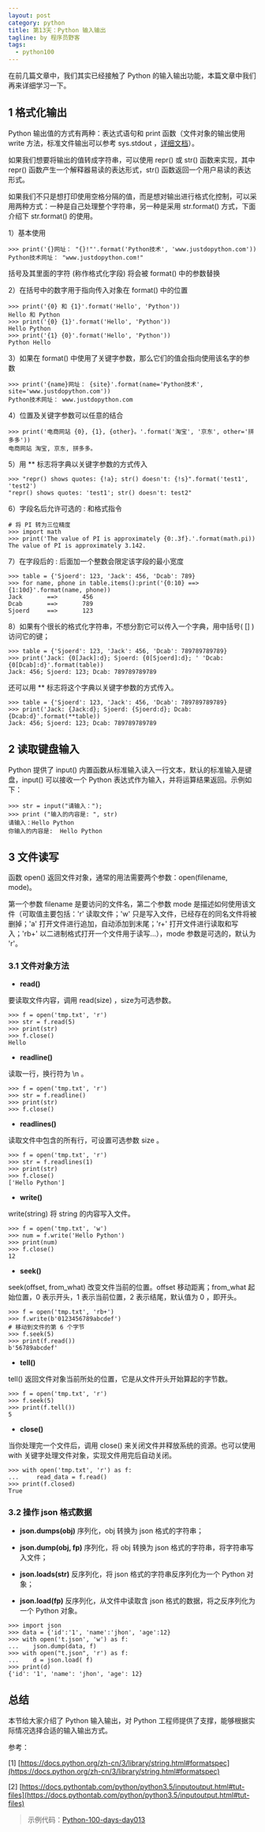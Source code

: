 ```yaml
---
layout: post
category: python
title: 第13天：Python 输入输出
tagline: by 程序员野客
tags: 
  - python100
---
```


在前几篇文章中，我们其实已经接触了 Python 的输入输出功能，本篇文章中我们再来详细学习一下。

<!--more-->

## 1 格式化输出

Python 输出值的方式有两种：表达式语句和 print 函数（文件对象的输出使用 write 方法，标准文件输出可以参考 sys.stdout ，[详细文档](https://docs.python.org/zh-cn/3/faq/extending.html#how-do-i-catch-the-output-from-pyerr-print-or-anything-that-prints-to-stdout-stderr)）。

如果我们想要将输出的值转成字符串，可以使用 repr() 或 str() 函数来实现，其中 repr() 函数产生一个解释器易读的表达形式，str() 函数返回一个用户易读的表达形式。

如果我们不只是想打印使用空格分隔的值，而是想对输出进行格式化控制，可以采用两种方式：一种是自己处理整个字符串，另一种是采用 str.format() 方式，下面介绍下 str.format() 的使用。

1）基本使用

```
>>> print('{}网址： "{}!"'.format('Python技术', 'www.justdopython.com'))
Python技术网址： "www.justdopython.com!"
```

括号及其里面的字符 (称作格式化字段) 将会被 format() 中的参数替换

2）在括号中的数字用于指向传入对象在 format() 中的位置

```
>>> print('{0} 和 {1}'.format('Hello', 'Python'))
Hello 和 Python
>>> print('{0} {1}'.format('Hello', 'Python'))
Hello Python
>>> print('{1} {0}'.format('Hello', 'Python'))
Python Hello
```

3）如果在 format() 中使用了关键字参数，那么它们的值会指向使用该名字的参数

```
>>> print('{name}网址： {site}'.format(name='Python技术', site='www.justdopython.com'))
Python技术网址： www.justdopython.com
```

4）位置及关键字参数可以任意的结合

```
>>> print('电商网站 {0}, {1}, {other}。'.format('淘宝', '京东', other='拼多多'))
电商网站 淘宝, 京东, 拼多多。
```

5）用 ** 标志将字典以关键字参数的方式传入

```
>>> "repr() shows quotes: {!a}; str() doesn't: {!s}".format('test1', 'test2')
"repr() shows quotes: 'test1'; str() doesn't: test2"
```

6）字段名后允许可选的 : 和格式指令

```
# 将 PI 转为三位精度
>>> import math
>>> print('The value of PI is approximately {0:.3f}.'.format(math.pi))
The value of PI is approximately 3.142.
```

7）在字段后的 : 后面加一个整数会限定该字段的最小宽度

```
>>> table = {'Sjoerd': 123, 'Jack': 456, 'Dcab': 789}
>>> for name, phone in table.items():print('{0:10} ==> {1:10d}'.format(name, phone))
Jack       ==>       456
Dcab       ==>       789
Sjoerd     ==>       123
```

8）如果有个很长的格式化字符串，不想分割它可以传入一个字典，用中括号( [] )访问它的键；

```
>>> table = {'Sjoerd': 123, 'Jack': 456, 'Dcab': 789789789789}
>>> print('Jack: {0[Jack]:d}; Sjoerd: {0[Sjoerd]:d}; ' 'Dcab: {0[Dcab]:d}'.format(table))
Jack: 456; Sjoerd: 123; Dcab: 789789789789
```

还可以用 ** 标志将这个字典以关键字参数的方式传入。

```
>>> table = {'Sjoerd': 123, 'Jack': 456, 'Dcab': 789789789789}
>>> print('Jack: {Jack:d}; Sjoerd: {Sjoerd:d}; Dcab: {Dcab:d}'.format(**table))
Jack: 456; Sjoerd: 123; Dcab: 789789789789
```


## 2 读取键盘输入

Python 提供了 input() 内置函数从标准输入读入一行文本，默认的标准输入是键盘，input() 可以接收一个 Python 表达式作为输入，并将运算结果返回。示例如下：
```
>>> str = input("请输入：");
>>> print ("输入的内容是: ", str)
请输入：Hello Python
你输入的内容是:  Hello Python
```

## 3 文件读写

函数 open() 返回文件对象，通常的用法需要两个参数：open(filename, mode)。

第一个参数 filename 是要访问的文件名，第二个参数 mode 是描述如何使用该文件（可取值主要包括：'r' 读取文件；'w' 只是写入文件，已经存在的同名文件将被删掉；'a' 打开文件进行追加，自动添加到末尾；'r+' 打开文件进行读取和写入；'rb+' 以二进制格式打开一个文件用于读写...），mode 参数是可选的，默认为 'r'。

### 3.1 文件对象方法

* **read()**

要读取文件内容，调用 read(size) ，size为可选参数。

```
>>> f = open('tmp.txt', 'r')
>>> str = f.read(5)
>>> print(str)
>>> f.close()
Hello
```

* **readline()**

读取一行，换行符为 \n 。

```
>>> f = open('tmp.txt', 'r')
>>> str = f.readline()
>>> print(str)
>>> f.close()
```

* **readlines()**

读取文件中包含的所有行，可设置可选参数 size 。

```
>>> f = open('tmp.txt', 'r')
>>> str = f.readlines(1)
>>> print(str)
>>> f.close()
['Hello Python']
```

* **write()**

write(string) 将 string 的内容写入文件。

```
>>> f = open('tmp.txt', 'w')
>>> num = f.write('Hello Python')
>>> print(num)
>>> f.close()
12
```

* **seek()**

seek(offset, from_what) 改变文件当前的位置。offset 移动距离；from_what 起始位置，0 表示开头，1 表示当前位置，2 表示结尾，默认值为 0 ，即开头。 

```
>>> f = open('tmp.txt', 'rb+')
>>> f.write(b'0123456789abcdef')
# 移动到文件的第 6 个字节
>>> f.seek(5)
>>> print(f.read())
b'56789abcdef'
```

* **tell()**

tell() 返回文件对象当前所处的位置，它是从文件开头开始算起的字节数。

```
>>> f = open('tmp.txt', 'r')
>>> f.seek(5)
>>> print(f.tell())
5
```

* **close()**

当你处理完一个文件后，调用 close() 来关闭文件并释放系统的资源。也可以使用 with 关键字处理文件对象，实现文件用完后自动关闭。

```
>>> with open('tmp.txt', 'r') as f: 
...     read_data = f.read()
>>> print(f.closed)
True
```

### 3.2 操作 json 格式数据

* **json.dumps(obj)** 序列化，obj 转换为 json 格式的字符串；

* **json.dump(obj, fp)** 序列化，将 obj 转换为 json 格式的字符串，将字符串写入文件；

* **json.loads(str)** 反序列化，将 json 格式的字符串反序列化为一个 Python 对象；

* **json.load(fp)** 反序列化，从文件中读取含 json 格式的数据，将之反序列化为一个 Python 对象。

```
>>> import json
>>> data = {'id':'1', 'name':'jhon', 'age':12}
>>> with open('t.json', 'w') as f:
...    json.dump(data, f)
>>> with open("t.json", 'r') as f:
...    d = json.load( f)
>>> print(d)
{'id': '1', 'name': 'jhon', 'age': 12}
```

## 总结

本节给大家介绍了 Python 输入输出，对 Python 工程师提供了支撑，能够根据实际情况选择合适的输入输出方式。

参考：

[1] [https://docs.python.org/zh-cn/3/library/string.html#formatspec](https://docs.python.org/zh-cn/3/library/string.html#formatspec)

[2] [https://docs.pythontab.com/python/python3.5/inputoutput.html#tut-files](https://docs.pythontab.com/python/python3.5/inputoutput.html#tut-files)

> 示例代码：[Python-100-days-day013](https://github.com/JustDoPython/python-100-day/tree/master/day-013)

